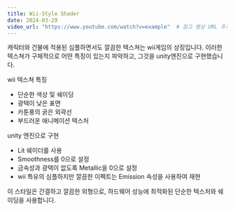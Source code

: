 ```yaml
---
title: Wii-Style Shader
date: 2024-03-29
video_url: "https://www.youtube.com/watch?v=example"  # 참고 영상 URL 추가
---
```


캐릭터와 건물에 적용된 심플하면서도 깔끔한 텍스쳐는 wii게임의 상징입니다. 이러한 텍스쳐가 구체적으로
어떤 특징이 있는지 파악하고, 그것을 unity엔진으로 구현했습니다. 

<!--more-->
wii 텍스쳐 특징
- 단순한 색상 및 쉐이딩
- 광택이 낮은 표면
- 카툰풍의 굵은 외곽선
- 부드러운 애니메이션 텍스처

unity 엔진으로 구현
- Lit 쉐이더를 사용
- Smoothness를 0으로 설정
- 금속성과 광택이 없도록 Metallic을 0으로 설정
- wii 특유의 심플하지만 깔끔한 이펙트는 Emission 속성을 사용하여 재현

이 스타일은 간결하고 깔끔한 외형으로, 하드웨어 성능에 최적화된 단순한 텍스처와 쉐이딩을 사용합니다.
